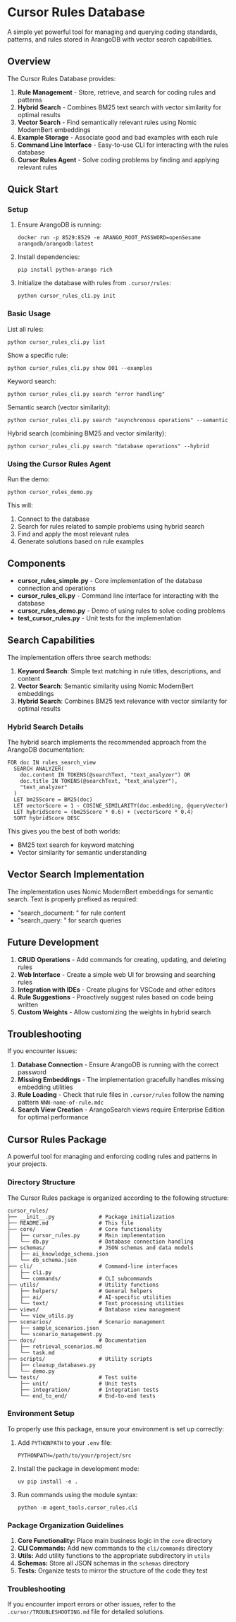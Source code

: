 # Cursor Rules Database

A simple yet powerful tool for managing and querying coding standards, patterns, and rules stored in ArangoDB with vector search capabilities.

## Overview

The Cursor Rules Database provides:

1. **Rule Management** - Store, retrieve, and search for coding rules and patterns
2. **Hybrid Search** - Combines BM25 text search with vector similarity for optimal results
3. **Vector Search** - Find semantically relevant rules using Nomic ModernBert embeddings
4. **Example Storage** - Associate good and bad examples with each rule
5. **Command Line Interface** - Easy-to-use CLI for interacting with the rules database
6. **Cursor Rules Agent** - Solve coding problems by finding and applying relevant rules

## Quick Start

### Setup

1. Ensure ArangoDB is running:
   ```
   docker run -p 8529:8529 -e ARANGO_ROOT_PASSWORD=openSesame arangodb/arangodb:latest
   ```

2. Install dependencies:
   ```
   pip install python-arango rich
   ```

3. Initialize the database with rules from `.cursor/rules`:
   ```
   python cursor_rules_cli.py init
   ```

### Basic Usage

List all rules:
```
python cursor_rules_cli.py list
```

Show a specific rule:
```
python cursor_rules_cli.py show 001 --examples
```

Keyword search:
```
python cursor_rules_cli.py search "error handling"
```

Semantic search (vector similarity):
```
python cursor_rules_cli.py search "asynchronous operations" --semantic
```

Hybrid search (combining BM25 and vector similarity):
```
python cursor_rules_cli.py search "database operations" --hybrid
```

### Using the Cursor Rules Agent

Run the demo:
```
python cursor_rules_demo.py
```

This will:
1. Connect to the database
2. Search for rules related to sample problems using hybrid search
3. Find and apply the most relevant rules
4. Generate solutions based on rule examples

## Components

- **cursor_rules_simple.py** - Core implementation of the database connection and operations
- **cursor_rules_cli.py** - Command line interface for interacting with the database
- **cursor_rules_demo.py** - Demo of using rules to solve coding problems
- **test_cursor_rules.py** - Unit tests for the implementation

## Search Capabilities

The implementation offers three search methods:

1. **Keyword Search**: Simple text matching in rule titles, descriptions, and content
2. **Vector Search**: Semantic similarity using Nomic ModernBert embeddings 
3. **Hybrid Search**: Combines BM25 text relevance with vector similarity for optimal results

### Hybrid Search Details

The hybrid search implements the recommended approach from the ArangoDB documentation:

```aql
FOR doc IN rules_search_view
  SEARCH ANALYZER(
    doc.content IN TOKENS(@searchText, "text_analyzer") OR 
    doc.title IN TOKENS(@searchText, "text_analyzer"), 
    "text_analyzer"
  )
  LET bm25Score = BM25(doc)
  LET vectorScore = 1 - COSINE_SIMILARITY(doc.embedding, @queryVector)
  LET hybridScore = (bm25Score * 0.6) + (vectorScore * 0.4)
  SORT hybridScore DESC
```

This gives you the best of both worlds:
- BM25 text search for keyword matching
- Vector similarity for semantic understanding

## Vector Search Implementation

The implementation uses Nomic ModernBert embeddings for semantic search. Text is properly prefixed as required:

- "search_document: " for rule content
- "search_query: " for search queries

## Future Development

1. **CRUD Operations** - Add commands for creating, updating, and deleting rules
2. **Web Interface** - Create a simple web UI for browsing and searching rules
3. **Integration with IDEs** - Create plugins for VSCode and other editors
4. **Rule Suggestions** - Proactively suggest rules based on code being written
5. **Custom Weights** - Allow customizing the weights in hybrid search

## Troubleshooting

If you encounter issues:

1. **Database Connection** - Ensure ArangoDB is running with the correct password
2. **Missing Embeddings** - The implementation gracefully handles missing embedding utilities
3. **Rule Loading** - Check that rule files in `.cursor/rules` follow the naming pattern `NNN-name-of-rule.mdc`
4. **Search View Creation** - ArangoSearch views require Enterprise Edition for optimal performance

## Cursor Rules Package

A powerful tool for managing and enforcing coding rules and patterns in your projects.

### Directory Structure

The Cursor Rules package is organized according to the following structure:

```
cursor_rules/
├── __init__.py              # Package initialization
├── README.md                # This file
├── core/                    # Core functionality
│   ├── cursor_rules.py      # Main implementation
│   └── db.py                # Database connection handling
├── schemas/                 # JSON schemas and data models
│   ├── ai_knowledge_schema.json
│   └── db_schema.json
├── cli/                     # Command-line interfaces
│   ├── cli.py
│   └── commands/            # CLI subcommands
├── utils/                   # Utility functions
│   ├── helpers/             # General helpers
│   ├── ai/                  # AI-specific utilities
│   └── text/                # Text processing utilities
├── views/                   # Database view management
│   └── view_utils.py
├── scenarios/               # Scenario management
│   ├── sample_scenarios.json
│   └── scenario_management.py
├── docs/                    # Documentation
│   ├── retrieval_scenarios.md
│   └── task.md
├── scripts/                 # Utility scripts
│   ├── cleanup_databases.py
│   └── demo.py
└── tests/                   # Test suite
    ├── unit/                # Unit tests
    ├── integration/         # Integration tests
    └── end_to_end/          # End-to-end tests
```

### Environment Setup

To properly use this package, ensure your environment is set up correctly:

1. Add `PYTHONPATH` to your `.env` file:
   ```
   PYTHONPATH=/path/to/your/project/src
   ```

2. Install the package in development mode:
   ```
   uv pip install -e .
   ```

3. Run commands using the module syntax:
   ```
   python -m agent_tools.cursor_rules.cli
   ```

### Package Organization Guidelines

1. **Core Functionality:** Place main business logic in the `core` directory
2. **CLI Commands:** Add new commands to the `cli/commands` directory
3. **Utils:** Add utility functions to the appropriate subdirectory in `utils`
4. **Schemas:** Store all JSON schemas in the `schemas` directory
5. **Tests:** Organize tests to mirror the structure of the code they test

### Troubleshooting

If you encounter import errors or other issues, refer to the `.cursor/TROUBLESHOOTING.md` file for detailed solutions. 